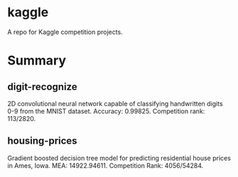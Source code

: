 # kaggle
A repo for Kaggle competition projects.

# Summary

## digit-recognize

2D convolutional neural network capable of classifying handwritten digits 0-9 from the MNIST dataset. Accuracy: 0.99825. Competition rank: 113/2820.

## housing-prices

Gradient boosted decision tree model for predicting residential house prices in Ames, Iowa. MEA: 14922.94611. Competition Rank: 4056/54284.